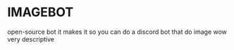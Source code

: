 # IMAGEBOT
open-source bot
it makes it so you can do a discord bot that do image wow very descriptive
